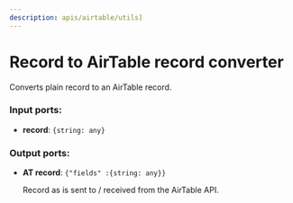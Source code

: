 ```yaml
---
description: apis/airtable/utils]
---
```


# Record to AirTable record converter

Converts plain record to an AirTable record.

### Input ports:

* __record__: `{string: any}`

### Output ports:

* __AT record__: `{"fields" :{string: any}}`

    Record as is sent to / received from the AirTable API.

